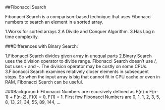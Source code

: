 ##Fibonacci Search

Fibonacci Search is a comparison-based technique that uses Fibonacci numbers to search an element in a sorted array.

1.Works for sorted arrays
2.A Divide and Conquer Algorithm.
3.Has Log n time complexity.

###Differences with Binary Search:

1.Fibonacci Search divides given array in unequal parts
2.Binary Search uses the division operator to divide range. Fibonacci Search doesn’t use /, but uses + and -. The division operator may be costly on some CPUs.
3.Fibonacci Search examines relatively closer elements in subsequent steps. So when the input array is big that cannot fit in CPU cache or even in RAM, Fibonacci Search can be useful.

###Background:
Fibonacci Numbers are recursively defined as F(n) = F(n-1) + F(n-2), F(0) = 0, F(1) = 1. First few Fibonacci Numbers are 0, 1, 1, 2, 3, 5, 8, 13, 21, 34, 55, 89, 144, …